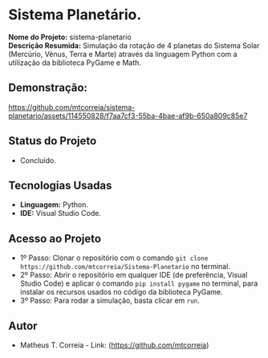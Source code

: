 # Sistema Planetário.
<b>Nome do Projeto:</b> sistema-planetario<br/>
<b>Descrição Resumida:</b> Simulação da rotação de 4 planetas do Sistema Solar (Mercúrio, Vênus, Terra e Marte) através da linguagem Python com a utilização da biblioteca PyGame e Math.

## Demonstração:


https://github.com/mtcorreia/sistema-planetario/assets/114550828/f7aa7cf3-55ba-4bae-af9b-650a809c85e7


## Status do Projeto
- Concluído.

## Tecnologias Usadas
- <b>Linguagem:</b> Python.
- <b>IDE:</b> Visual Studio Code.

## Acesso ao Projeto
- 1º Passo:
  Clonar o repositório com o comando `git clone https://github.com/mtcorreia/Sistema-Planetario` no terminal.
- 2º Passo:
  Abrir o repositório em qualquer IDE (de preferência, Visual Studio Code) e aplicar o comando `pip install pygame` no terminal, para instalar os recursos usados no código da biblioteca PyGame.
- 3º Passo:
  Para rodar a simulação, basta clicar em `run`.

## Autor
- Matheus T. Correia - Link: (https://github.com/mtcorreia)

